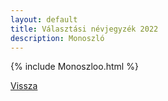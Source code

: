 ```yaml
---
layout: default
title: Választási névjegyzék 2022
description: Monoszló
---
```


{% include Monoszloo.html %}

[Vissza](./)